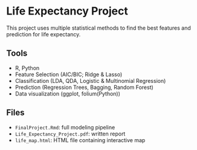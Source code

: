 # Life Expectancy Project

This project uses multiple statistical methods to find the best features and prediction for life expectancy.
## Tools
- R, Python
- Feature Selection (AIC/BIC; Ridge & Lasso)
- Classification (LDA, QDA, Logistic & Multinomial Regression)
- Prediction (Regression Trees, Bagging, Random Forest)
- Data visualization (ggplot, folium(Python))
## Files
- `FinalProject.Rmd`: full modeling pipeline
-  `Life_Expectancy_Project.pdf`: written report
-  `life_map.html`: HTML file containing interactive map

